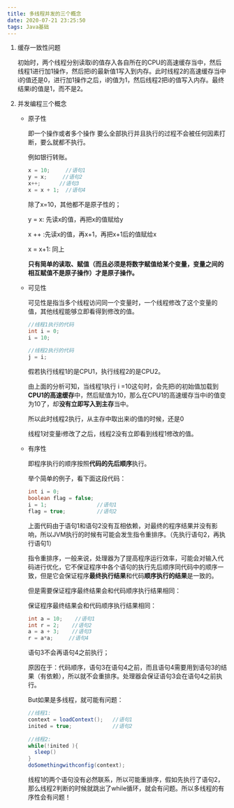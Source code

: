 ```yaml
---
title: 多线程并发的三个概念
date: 2020-07-21 23:25:50
tags: Java基础
---
```


1. 缓存一致性问题

   初始时，两个线程分别读取i的值存入各自所在的CPU的高速缓存当中，然后线程1进行加1操作，然后把i的最新值1写入到内存。此时线程2的高速缓存当中i的值还是0，进行加1操作之后，i的值为1，然后线程2把i的值写入内存。最终结果i的值是1，而不是2。

2. 并发编程三个概念

   * 原子性

     即一个操作或者多个操作 要么全部执行并且执行的过程不会被任何因素打断，要么就都不执行。

     例如银行转账。

     ```java
     x = 10;     //语句1
     y = x;     //语句2
     x++;      //语句3
     x = x + 1;  //语句4
     ```

     除了x=10，其他都不是原子性的；

     y = x: 先读x的值，再把x的值赋给y

     x ++ :先读x的值，再x+1，再把x+1后的值赋给x

     x = x+1: 同上

     **只有简单的读取、赋值（而且必须是将数字赋值给某个变量，变量之间的相互赋值不是原子操作）才是原子操作。**

   * 可见性

     可见性是指当多个线程访问同一个变量时，一个线程修改了这个变量的值，其他线程能够立即看得到修改的值。

     ```java
     //线程1执行的代码
     int i = 0;
     i = 10;
      
     //线程2执行的代码
     j = i;
     ```

     假若执行线程1的是CPU1，执行线程2的是CPU2。

     由上面的分析可知，当线程1执行 i =10这句时，会先把i的初始值加载到**CPU1的高速缓存**中，然后赋值为10，那么在CPU1的高速缓存当中i的值变为10了，却**没有立即写入到主存**当中。

     所以此时线程2执行，从主存中取出来i的值的时候，还是0

     线程1对变量i修改了之后，线程2没有立即看到线程1修改的值。

   * 有序性

     即程序执行的顺序按照**代码的先后顺序**执行。

     举个简单的例子，看下面这段代码：

     ```java
     int i = 0;
     boolean flag = false;
     i = 1;                //语句1  
     flag = true;          //语句2
     
     ```

     上面代码由于语句1和语句2没有互相依赖，对最终的程序结果并没有影响，所以JVM执行的时候有可能会发生指令重排序。（先执行语句2，再执行语句1）

     指令重排序，一般来说，处理器为了提高程序运行效率，可能会对输入代码进行优化，它不保证程序中各个语句的执行先后顺序同代码中的顺序一致，但是它会保证程序**最终执行结果**和代码**顺序执行的结果**是一致的。

     但是需要保证程序最终结果会和代码顺序执行结果相同：

     保证程序最终结果会和代码顺序执行结果相同：

     ```java
     int a = 10;    //语句1
     int r = 2;    //语句2
     a = a + 3;    //语句3
     r = a*a;     //语句4
     ```

     语句3不会再语句4之前执行；

     原因在于：代码顺序，语句3在语句4之前，而且语句4需要用到语句3的结果（有依赖），所以就不会重排序。处理器会保证语句3会在语句4之前执行。

     But如果是多线程，就可能有问题：

     ```java
     //线程1:
     context = loadContext();   //语句1
     inited = true;             //语句2
      
     //线程2:
     while(!inited ){
       sleep()
     }
     doSomethingwithconfig(context);
     ```

     线程1的两个语句没有必然联系，所以可能重排序，假如先执行了语句2，那么线程2判断的时候就跳出了while循环，就会有问题。所以多线程的有序性会有问题！